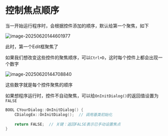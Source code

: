 # 控制焦点顺序

当一开始运行程序时，会根据控件添加的顺序，默认给第一个聚焦，如下

![image-20250620144601977](https://gitee.com/xarzhi/picture/raw/master/img/image-20250620144601977.png)

此时，第一个Edit框聚焦了

如果我们想改变这些控件的聚焦顺序，可以`Ctrl+D`，这时每个控件上都会出现一个数字

![image-20250620144708840](https://gitee.com/xarzhi/picture/raw/master/img/image-20250620144708840.png)

这些数字就是每个控件聚焦的顺序



如果想程序运行时，控件不自动聚焦，可以给`OnInitDialog()`的返回值设置为`FALSE`

```c++
BOOL CYourDialog::OnInitDialog() {
    CDialogEx::OnInitDialog();  // 调用基类初始化
  
    return FALSE;  // 关键：返回FALSE表示已手动设置焦点
}
```



